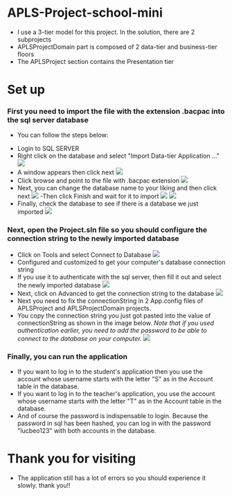 # APLS-Project-school-mini
* I use a 3-tier model for this project. In the solution, there are 2 subprojects
* APLSProjectDomain part is composed of 2 data-tier and business-tier floors
* The APLSProject section contains the Presentation tier
# Set up
### First you need to import the file with the extension .bacpac into the sql server database
* You can follow the steps below:
- Login to SQL SERVER
- Right click on the database and select "Import Data-tier Application ..."
![](https://user-images.githubusercontent.com/54711078/64090332-d4b45800-cd74-11e9-9470-d501ebf3e745.png)
- A window appears then click next
![](https://user-images.githubusercontent.com/54711078/64090371-ff9eac00-cd74-11e9-8306-b9e79fbdeac1.png)
- Click browse and point to the file with .bacpac extension
![](https://user-images.githubusercontent.com/54711078/64090390-1b09b700-cd75-11e9-8861-769c873c261a.png)
- Next, you can change the database name to your liking and then click next
![](https://user-images.githubusercontent.com/54711078/64090391-2230c500-cd75-11e9-8dfc-a1a02a447e01.png)
-Then click Finish and wait for it to import
![](https://user-images.githubusercontent.com/54711078/64090398-28bf3c80-cd75-11e9-922a-89d1bf950c3c.png)
![](https://user-images.githubusercontent.com/54711078/64090401-2bba2d00-cd75-11e9-9d59-3ac1536b742b.png)
- Finally, check the database to see if there is a database we just imported
![](https://user-images.githubusercontent.com/54711078/64090404-2e1c8700-cd75-11e9-8a35-5f5feb89549d.png)

### Next, open the Project.sln file so you should configure the connection string to the newly imported database
- Click on Tools and select Connect to Database
![](https://user-images.githubusercontent.com/54711078/64113563-dc93ec80-cdb4-11e9-9f70-b5f6ad091d12.png)
- Configured and customized to get your computer's database connection string
- If you use it to authenticate with the sql server, then fill it out and select the newly imported database
![](https://user-images.githubusercontent.com/54711078/64113648-1238d580-cdb5-11e9-980d-6cd19169b48f.png)
- Next, click on Advanced to get the connection string to the database
![](https://user-images.githubusercontent.com/54711078/64113971-f08c1e00-cdb5-11e9-8e68-c82e307fd2a4.png)
- Next you need to fix the connectionString in 2 App.config files of APLSProject and APLSProjectDomain projects.
- You copy the connection string you just got pasted into the value of connectionString as shown in the image below.
*Note that if you used authentication earlier, you need to add the password to be able to connect to the database on your computer.*
![](https://user-images.githubusercontent.com/54711078/64114278-cb4bdf80-cdb6-11e9-9d86-91f8abb53ed6.png)

### Finally, you can run the application
- If you want to log in to the student's application then you use the account whose username starts with the letter "S" as in the Account table in the database.
- If you want to log in to the teacher's application, you use the account whose username starts with the letter "T" as in the Account table in the database.
- And of course the password is indispensable to login. Because the password in sql has been hashed, you can log in with the password "lucbeo123" with both accounts in the database.
# Thank you for visiting
- The application still has a lot of errors so you should experience it slowly. thank you!!

